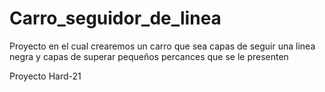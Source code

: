 # Carro_seguidor_de_linea
Proyecto en el cual crearemos un carro que sea capas de seguir una linea negra y capas de superar pequeños percances que se le presenten

Proyecto  Hard-21
